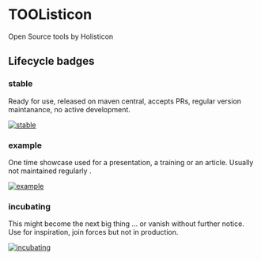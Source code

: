 # TOOListicon

Open Source tools by Holisticon

## Lifecycle badges

### stable

Ready for use, released on maven central, accepts PRs, regular version maintanance, no active development.

[![stable](https://img.shields.io/badge/lifecycle-STABLE-green.svg)](https://github.com/toolisticon#stable)

### example

One time showcase used for a presentation, a training or an article. Usually not maintained regularly .

[![example](https://img.shields.io/badge/lifecycle-EXAMPLE-red.svg)](https://github.com/toolisticon#example)



### incubating

This might become the next big thing ... or vanish without further notice. Use for inspiration, join forces but not in production.

[![incubating](https://img.shields.io/badge/lifecycle-INCUBATING-orange.svg)](https://github.com/toolisticon#incubating)
